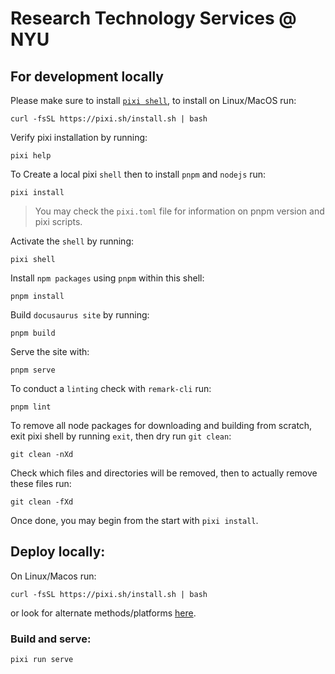 # Research Technology Services @ NYU

## For development locally 

Please make sure to install [`pixi shell`](https://pixi.sh/latest/#installation), to install on Linux/MacOS run:

```
curl -fsSL https://pixi.sh/install.sh | bash
```

Verify pixi installation by running:

```
pixi help
```

To Create a local pixi `shell` then to install `pnpm` and `nodejs` run:

```
pixi install
```

> You may check the `pixi.toml` file for information on pnpm version and pixi scripts.

Activate the `shell` by running:

```
pixi shell
```

Install `npm packages` using `pnpm` within this shell:

```
pnpm install
```

Build `docusaurus site` by running:

```
pnpm build
```

Serve the site with:

```
pnpm serve
```

To conduct a `linting` check with `remark-cli` run:

```
pnpm lint
```

To remove all node packages for downloading and building from scratch, exit pixi shell by running `exit`, then dry run `git clean`:

```
git clean -nXd
```

Check which files and directories will be removed, then to actually remove these files run:

```
git clean -fXd
```

Once done, you may begin from the start with `pixi install`.

## Deploy locally:
On Linux/Macos run:
```
curl -fsSL https://pixi.sh/install.sh | bash
```
or look for alternate methods/platforms [here](https://pixi.sh/latest/#installation).

### Build and serve:
```
pixi run serve
```
